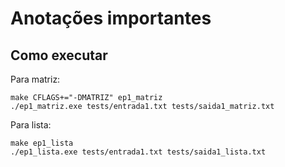# Anotações importantes

## Como executar

Para matriz:
```
make CFLAGS+="-DMATRIZ" ep1_matriz
./ep1_matriz.exe tests/entrada1.txt tests/saida1_matriz.txt
```

Para lista:
```
make ep1_lista
./ep1_lista.exe tests/entrada1.txt tests/saida1_lista.txt
```
